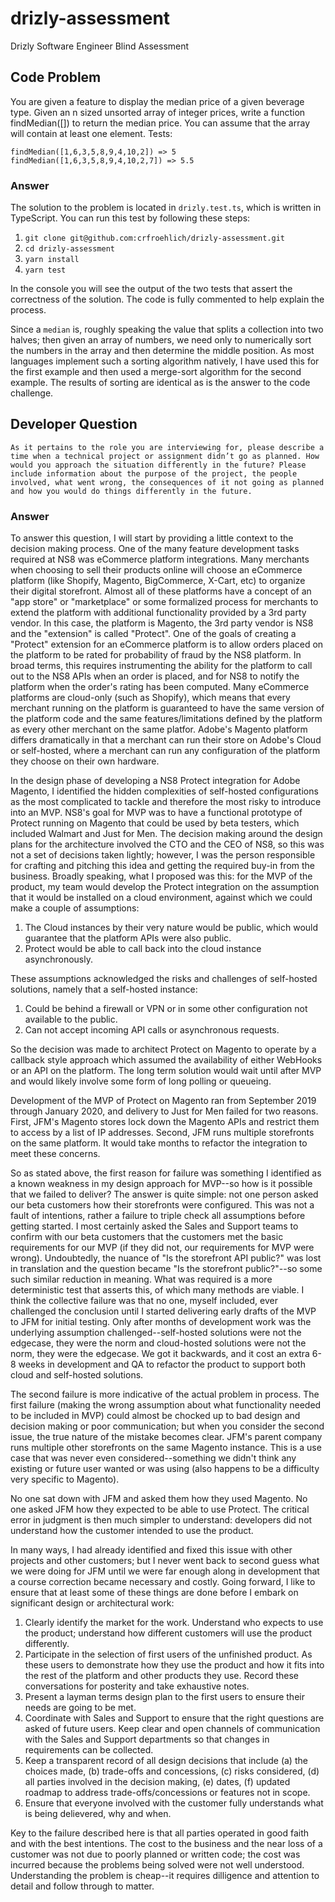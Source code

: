 # drizly-assessment
Drizly Software Engineer Blind Assessment

## Code Problem

You are given a feature to display the median price of a given beverage type. Given an n sized unsorted array of integer prices, write a function findMedian([]) to return the median price. You can assume that the array will contain at least one element.
Tests:

```
findMedian([1,6,3,5,8,9,4,10,2]) => 5
findMedian([1,6,3,5,8,9,4,10,2,7]) => 5.5
```

### Answer

The solution to the problem is located in `drizly.test.ts`, which is written in TypeScript. You can run this test by following these steps:

1. `git clone git@github.com:crfroehlich/drizly-assessment.git`
1. `cd drizly-assessment`
1. `yarn install`
1. `yarn test`

In the console you will see the output of the two tests that assert the correctness of the solution. The code is fully commented to help explain the process.

Since a `median` is, roughly speaking the value that splits a collection into two halves; then given an array of numbers, we need only to numerically sort the numbers in the array and then determine the middle position. As most languages implement such a sorting algorithm natively, I have used this for the first example and then used a merge-sort algorithm for the second example. The results of sorting are identical as is the answer to the code challenge.

## Developer Question

```
As it pertains to the role you are interviewing for, please describe a time when a technical project or assignment didn’t go as planned. How would you approach the situation differently in the future? Please include information about the purpose of the project, the people involved, what went wrong, the consequences of it not going as planned and how you would do things differently in the future.
```

### Answer

To answer this question, I will start by providing a little context to the decision making process. One of the many feature development tasks required at NS8 was eCommerce platform integrations. Many merchants when choosing to sell their products online will choose an eCommerce platform (like Shopify, Magento, BigCommerce, X-Cart, etc) to organize their digital storefront. Almost all of these platforms have a concept of an "app store" or "marketplace" or some formalized process for merchants to extend the platform with additional functionality provided by a 3rd party vendor. In this case, the platform is Magento, the 3rd party vendor is NS8 and the "extension" is called "Protect". One of the goals of creating a "Protect" extension for an eCommerce platform is to allow orders placed on the platform to be rated for probability of fraud by the NS8 platform. In broad terms, this requires instrumenting the ability for the platform to call out to the NS8 APIs when an order is placed, and for NS8 to notify the platform when the order's rating has been computed. Many eCommerce platforms are cloud-only (such as Shopify), which means that every merchant running on the platform is guaranteed to have the same version of the platform code and the same features/limitations defined by the platform as every other merchant on the same platfor. Adobe's Magento platform differs dramatically in that a merchant can run their store on Adobe's Cloud or self-hosted, where a merchant can run any configuration of the platform they choose on their own hardware.

In the design phase of developing a NS8 Protect integration for Adobe Magento, I identified the hidden complexities of self-hosted configurations as the most complicated to tackle and therefore the most risky to introduce into an MVP. NS8's goal for MVP was to have a functional prototype of Protect running on Magento that could be used by beta testers, which included Walmart and Just for Men. The decision making around the design plans for the architecture involved the CTO and the CEO of NS8, so this was not a set of decisions taken lightly; however, I was the person responsible for crafting and pitching this idea and getting the required buy-in from the business. Broadly speaking, what I proposed was this: for the MVP of the product, my team would develop the Protect integration on the assumption that it would be installed on a cloud environment, against which we could make a couple of assumptions:

1. The Cloud instances by their very nature would be public, which would guarantee that the platform APIs were also public.
1. Protect would be able to call back into the cloud instance asynchronously.

These assumptions acknowledged the risks and challenges of self-hosted solutions, namely that a self-hosted instance:

1. Could be behind a firewall or VPN or in some other configuration not available to the public.
1. Can not accept incoming API calls or asynchronous requests.

So the decision was made to architect Protect on Magento to operate by a callback style approach which assumed the availability of either WebHooks or an API on the platform. The long term solution would wait until after MVP and would likely involve some form of long polling or queueing.

Development of the MVP of Protect on Magento ran from September 2019 through January 2020, and delivery to Just for Men failed for two reasons. First, JFM's Magento stores lock down the Magento APIs and restrict them to access by a list of IP addresses. Second, JFM runs multiple storefronts on the same platform. It would take months to refactor the integration to meet these concerns.

So as stated above, the first reason for failure was something I identified as a known weakness in my design approach for MVP--so how is it possible that we failed to deliver? The answer is quite simple: not one person asked our beta customers how their storefronts were configured. This was not a fault of intentions, rather a failure to triple check all assumptions before getting started. I most certainly asked the Sales and Support teams to confirm with our beta customers that the customers met the basic requirements for our MVP (if they did not, our requirements for MVP were wrong). Undoubtedly, the nuance of "Is the storefront API public?" was lost in translation and the question became "Is the storefront public?"--so some such similar reduction in meaning. What was required is a more deterministic test that asserts this, of which many methods are viable. I think the collective failure was that no one, myself included, ever challenged the conclusion until I started delivering early drafts of the MVP to JFM for initial testing. Only after months of development work was the underlying assumption challenged--self-hosted solutions were not the edgecase, they were the norm and cloud-hosted solutions were not the norm, they were the edgecase. We got it backwards, and it cost an extra 6-8 weeks in development and QA to refactor the product to support both cloud and self-hosted solutions.

The second failure is more indicative of the actual problem in process. The first failure (making the wrong assumption about what functionality needed to be included in MVP) could almost be chocked up to bad design and decision making or poor communication; but when you consider the second issue, the true nature of the mistake becomes clear. JFM's parent company runs multiple other storefronts on the same Magento instance. This is a use case that was never even considered--something we didn't think any existing or future user wanted or was using (also happens to be a difficulty very specific to Magento).

No one sat down with JFM and asked them how they used Magento. No one asked JFM how they expected to be able to use Protect. The critical error in judgment is then much simpler to understand: developers did not understand how the customer intended to use the product.

In many ways, I had already identified and fixed this issue with other projects and other customers; but I never went back to second guess what we were doing for JFM until we were far enough along in development that a course correction became necessary and costly. Going forward, I like to ensure that at least some of these things are done before I embark on significant design or architectural work:

1. Clearly identify the market for the work. Understand who expects to use the product; understand how different customers will use the product differently.
1. Participate in the selection of first users of the unfinished product. As these users to demonstrate how they use the product and how it fits into the rest of the platform and other products they use. Record these conversations for posterity and take exhaustive notes.
1. Present a layman terms design plan to the first users to ensure their needs are going to be met.
1. Coordinate with Sales and Support to ensure that the right questions are asked of future users. Keep clear and open channels of communication with the Sales and Support departments so that changes in requirements can be collected.
1. Keep a transparent record of all design decisions that include (a) the choices made, (b) trade-offs and concessions, (c) risks considered, (d) all parties involved in the decision making, (e) dates, (f) updated roadmap to address trade-offs/concessions or features not in scope.
1. Ensure that everyone involved with the customer fully understands what is being delievered, why and when.

Key to the failure described here is that all parties operated in good faith and with the best intentions. The cost to the business and the near loss of a customer was not due to poorly planned or written code; the cost was incurred because the problems being solved were not well understood. Understanding the problem is cheap--it requires dilligence and attention to detail and follow through to matter.

